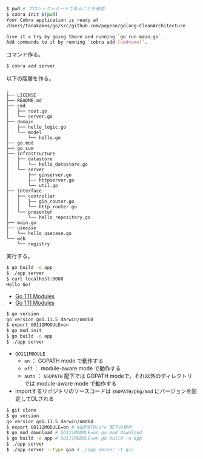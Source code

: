 ```bash
$ pwd # プロジェクトルートであることを確認
$ cobra init $(pwd)
Your Cobra application is ready at
/Users/tanakakns/go/src/github.com/pepese/golang-CleanArchitecture

Give it a try by going there and running `go run main.go`.
Add commands to it by running `cobra add [cmdname]`.
```

コマンド作る。

```bash
$ cobra add server
```

以下の階層を作る。

```
.
├── LICENSE
├── README.md
├── cmd
│   ├── root.go
│   └── server.go
├── domain
│   ├── hello_logic.go
│   └── model
│       └── hello.go
├── go.mod
├── go.sum
├── infrastructure
│   ├── datastore
│   │   └── hello_datastore.go
│   └── server
│       ├── ginserver.go
│       ├── httpserver.go
│       └── util.go
├── interface
│   ├── controller
│   │   ├── gin_router.go
│   │   └── http_router.go
│   └── presenter
│       └── hello_repository.go
├── main.go
├── usecase
│   └── hello_usecase.go
└── web
    └── registry
```

実行する。

```bash
$ go build -o app
$ ./app server
$ curl localhost:8080
Hello Go!
```

- [Go 1.11 Modules](https://github.com/golang/go/wiki/Modules)
- [Go 1.11 Modules](https://qiita.com/sky0621/items/9af758c7df5403caa991)

```bash
$ go version
go version go1.11.5 darwin/amd64
$ export GO111MODULE=on
$ go mod init
$ go build -o app
$ ./app server
```

- `GO111MODULE`
    - `on` ： GOPATH mode で動作する
    - `off` ： module-aware mode で動作する
    - `auto` ： `$GOPATH` 配下では  GOPATH modeで，それ以外のディレクトリでは module-aware mode で動作する
- importするリポジトリのソースコードは `$GOPATH/pkg/mod` にバージョンを固定してDLされる

```bash
$ git clone
$ go version
go version go1.11.5 darwin/amd64
$ export GO111MODULE=on # $GOPATH/src 配下の場合
$ go mod download # GO111MODULE=on go mod download
$ go build -o app # GO111MODULE=on go build -o app
$ ./app server
$ ./app server --type gin # ./app server -t gin
```